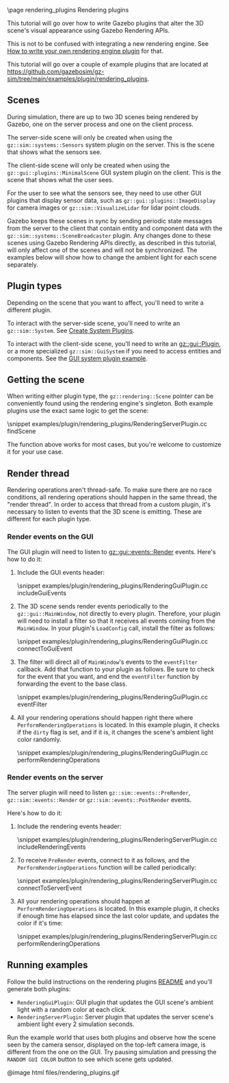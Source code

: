 \page rendering_plugins Rendering plugins

This tutorial will go over how to write Gazebo plugins that alter the
3D scene's visual appearance using Gazebo Rendering APIs.

This is not to be confused with integrating a new rendering engine. See
[How to write your own rendering engine plugin](https://gazebosim.org/api/rendering/8/renderingplugin.html)
for that.

This tutorial will go over a couple of example plugins that are located at
https://github.com/gazebosim/gz-sim/tree/main/examples/plugin/rendering_plugins.

## Scenes

During simulation, there are up to two 3D scenes being rendered by
Gazebo, one on the server process and one on the client process.

The server-side scene will only be created when using the
`gz::sim::systems::Sensors` system plugin on the server. This is the
scene that shows what the sensors see.

The client-side scene will only be created when using the
`gz::gui::plugins::MinimalScene` GUI system plugin on the client. This is the
scene that shows what the user sees.

For the user to see what the sensors see, they need to use other GUI plugins
that display sensor data, such as `gz::gui::plugins::ImageDisplay` for
camera images or `gz::sim::VisualizeLidar` for lidar point clouds.

Gazebo keeps these scenes in sync by sending periodic state messages
from the server to the client that contain entity and component data with
the `gz::sim::systems::SceneBroadcaster` plugin. Any
changes done to these scenes using Gazebo Rendering APIs directly, as
described in this tutorial, will only affect one of the scenes and will not be
synchronized. The examples below will show how to change the ambient light for
each scene separately.

## Plugin types

Depending on the scene that you want to affect, you'll need to write a
different plugin.

To interact with the server-side scene, you'll need to write an
`gz::sim::System`.
See [Create System Plugins](createsystemplugins.html).

To interact with the client-side scene, you'll need to write an
[gz::gui::Plugin](https://gazebosim.org/api/gui/8/classgz_1_1gui_1_1Plugin.html),
or a more specialized `gz::sim::GuiSystem`
if you need to access entities and components.
See the [GUI system plugin example](https://github.com/gazebosim/gz-sim/tree/main/examples/plugin/gui_system_plugin).

## Getting the scene

When writing either plugin type, the `gz::rendering::Scene` pointer can
be conveniently found using the rendering engine's singleton. Both example
plugins use the exact same logic to get the scene:

\snippet examples/plugin/rendering_plugins/RenderingServerPlugin.cc findScene

The function above works for most cases, but you're welcome to customize it
for your use case.

## Render thread

Rendering operations aren't thread-safe. To make sure there are no race
conditions, all rendering operations should happen in the same thread, the
"render thread". In order to access that thread from a custom plugin, it's
necessary to listen to events that the 3D scene is emitting. These are
different for each plugin type.

### Render events on the GUI

The GUI plugin will need to listen to
[gz::gui::events::Render](https://gazebosim.org/api/gui/8/classgz_1_1gui_1_1events_1_1Render.html)
events. Here's how to do it:

1. Include the GUI events header:

    \snippet examples/plugin/rendering_plugins/RenderingGuiPlugin.cc includeGuiEvents

2. The 3D scene sends render events periodically to the `gz::gui::MainWindow`,
   not directly to every plugin. Therefore, your plugin will need to install a filter
   so that it receives all events coming from the `MainWindow`. In your plugin's
   `LoadConfig` call, install the filter as follows:

    \snippet examples/plugin/rendering_plugins/RenderingGuiPlugin.cc connectToGuiEvent

3. The filter will direct all of `MainWindow`'s events to the `eventFilter` callback. Add
   that function to your plugin as follows. Be sure to check for the event that you want,
   and end the `eventFilter` function by forwarding the event to the base class.

    \snippet examples/plugin/rendering_plugins/RenderingGuiPlugin.cc eventFilter

4. All your rendering operations should happen right there where
   `PerformRenderingOperations` is located. In this example plugin, it checks if the
   `dirty` flag is set, and if it is, it changes the scene's ambient light color randomly.

    \snippet examples/plugin/rendering_plugins/RenderingGuiPlugin.cc performRenderingOperations

### Render events on the server

The server plugin will need to listen `gz::sim::events::PreRender`, `gz::sim::events::Render` or
`gz::sim::events::PostRender` events.

Here's how to do it:

1. Include the rendering events header:

    \snippet examples/plugin/rendering_plugins/RenderingServerPlugin.cc includeRenderingEvents

2. To receive `PreRender` events, connect to it as follows, and the
   `PerformRenderingOperations` function will be called periodically:

    \snippet examples/plugin/rendering_plugins/RenderingServerPlugin.cc connectToServerEvent

3. All your rendering operations should happen at `PerformRenderingOperations` is located.
   In this example plugin, it checks if enough time has elapsed since the last color update,
   and updates the color if it's time:

    \snippet examples/plugin/rendering_plugins/RenderingServerPlugin.cc performRenderingOperations

## Running examples

Follow the build instructions on the rendering plugins
[README](https://github.com/gazebosim/gz-sim/blob/main/examples/plugin/rendering_plugins)
and you'll generate both plugins:

* `RenderingGuiPlugin`: GUI plugin that updates the GUI scene's ambient light with a random color at each click.
* `RenderingServerPlugin`: Server plugin that updates the server scene's ambient light every 2 simulation seconds.

Run the example world that uses both plugins and observe how the scene seen by
the camera sensor, displayed on the top-left camera image, is different from
the one on the GUI. Try pausing simulation and pressing the
`RANDOM GUI COLOR` button to see which scene gets updated.

@image html files/rendering_plugins.gif
